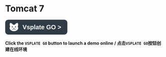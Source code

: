 # Tomcat 7

<a href="https://www.vsplate.com/?docker-compose=https://github.com/vsplate/dcenvs/tomcat/7"><img alt="VSPLATE GO" src="https://raw.githubusercontent.com/vsplate/images/master/vsgo_btn.png" width="200px"></a>

**Click the `VSPLATE GO` button to launch a demo online / 点击`VSPLATE GO`按钮创建在线环境**
